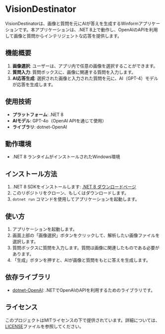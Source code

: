 # VisionDestinator

VisionDestinatorは、画像と質問を元にAIが答えを生成するWinformアプリケーションです。本アプリケーションは、.NET 8上で動作し、OpenAIのAPIを利用して画像と質問からインテリジェントな応答を提供します。

## 機能概要
1. **画像選択**: ユーザーは、アプリ内で任意の画像を選択することができます。
2. **質問入力**: 質問ボックスに、画像に関連する質問を入力します。
3. **AI応答生成**: 選択された画像と入力された質問を元に、AI（GPT-4）モデルが応答を生成します。

## 使用技術
- **プラットフォーム**: .NET 8
- **AIモデル**: GPT-4o（OpenAI APIを通じて使用）
- **ライブラリ**: dotnet-OpenAI

## 動作環境
- .NET 8 ランタイムがインストールされたWindows環境

## インストール方法
1. .NET 8 SDKをインストールします: [.NET 8 ダウンロードページ](https://dotnet.microsoft.com/download/dotnet/8.0)
2. このリポジトリをクローン、もしくはダウンロードします。
3. `dotnet run` コマンドを使用してアプリケーションを起動します。

## 使い方
1. アプリケーションを起動します。
2. 画面上部の「画像選択」ボタンをクリックして、解析したい画像ファイルを選択します。
3. 質問ボックスに質問を入力します。質問は画像に関連したものである必要があります。
4. 「生成」ボタンを押すと、AIが画像と質問をもとに答えを生成します。

## 依存ライブラリ
- [dotnet-OpenAI](https://github.com/openai/openai-dotnet/tree/OpenAI_2.0.0-beta.11): .NETでOpenAIのAPIを利用するためのライブラリです。

## ライセンス
このプロジェクトはMITライセンスの下で提供されています。詳細については、[LICENSE](./LICENSE)ファイルを参照してください。

